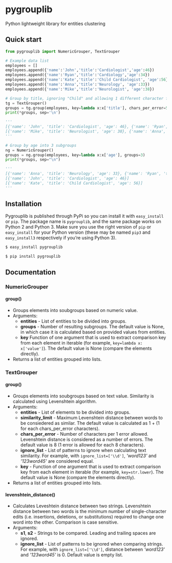 # pygrouplib
Python lightweight library for entities clustering


## Quick start
```python
from pygrouplib import NumericGrouper, TextGrouper

# Example data list
employees = []
employees.append({'name':'John','title':'Cardiologist','age':46})
employees.append({'name':'Ryan','title':'Cardiology','age':34})
employees.append({'name':'Kate','title':'Child Cardiologist', 'age':56})
employees.append({'name':'Anna','title':'Neurology', 'age':33})
employees.append({'name':'Mike','title':'Neurologist', 'age':38})

# Group by title, ignoring "Child" and allowing 1 different character for each 5 characters in title.
tg = TextGrouper()
groups = tg.group(employees, key=lambda x:x['title'], chars_per_error=5, ignore_list=['Child'])
print(*groups, sep='\n')

''' 
[{'name': 'John', 'title': 'Cardiologist', 'age': 46}, {'name': 'Ryan', 'title': 'Cardiology', 'age': 34}, {'name': 'Kate', 'title': 'Child Cardiologist', 'age': 56}]
[{'name': 'Mike', 'title': 'Neurologist', 'age': 38}, {'name': 'Anna', 'title': 'Neurology', 'age': 33}]
'''

# Group by age into 3 subgroups
ng = NumericGrouper()
groups = ng.group(employees, key=lambda x:x['age'], groups=3)
print(*groups, sep="\n")

'''
[{'name': 'Anna', 'title': 'Neurology', 'age': 33}, {'name': 'Ryan', 'title': 'Cardiology', 'age': 34}, {'name': 'Mike', 'title': 'Neurologist', 'age': 38}]
[{'name': 'John', 'title': 'Cardiologist', 'age': 46}]
[{'name': 'Kate', 'title': 'Child Cardiologist', 'age': 56}]
'''


```


## Installation
Pygrouplib is published through PyPi so you can install it with `easy_install` or `pip`. The package name is `pygrouplib`, and the same package works on Python 2 and Python 3. Make sure you use the right version of `pip` or `easy_install` for your Python version (these may be named `pip3` and `easy_install3` respectively if you’re using Python 3).
```bash
$ easy_install pygrouplib
```
```
$ pip install pygrouplib
```


## Documentation


### NumericGrouper
#### group()
- Groups elements into soubgroups based on numeric value.
- Arguments:
  - **entities** - List of entities to be divided into groups.
  - **groups** - Number of resulting subgroups. The default value is None, in which case it is calculated based on provided values from entities.
  - **key** Function of one argument that is used to extract comparison key from each element in iterable (for example, `key=lambda x: x['value']`). The default value is None (compare the elements directly).
- Returns a list of entities grouped into lists.

### TextGrouper
#### group()
- Groups elements into soubgroups based on text value. Similarity is calculated using Levenshtein algorithm.
- Arguments:
  - **entities** - List of elements to be divided into groups.
  - **similarity_limit** - Maximum Levenshtein distance between words to be consiedered as similar. The default value is calculated as 1 + (1 for each chars_per_error characters).
  - **chars_per_error** - Number of characters per 1 error allowed. Levenshtein distance is considered as a number of errors. The default value is 8 (1 error is allowed for each 8 characters). 
  - **ignore_list** - List of patterns to ignore when calculating text similarity. For example, with `ignore_list=['\\d']`, *'word123'* and *'123word45'* are considered equal.
  - **key** - Function of one argument that is used to extract comparison key from each element in iterable (for example, `key=str.lower`). The default value is None (compare the elements directly).
- Returns a list of entities grouped into lists.
#### levenshtein_distance()
- Calculates Leveshtein distance between two strings. Levenshtein distance between two words is the minimum number of single-character edits (i.e. insertions, deletions, or substitutions) required to change one word into the other. Comparison is case sensitive.
- Arguments:
  - **s1**, **s2** - Strings to be compared. Leading and trailing spaces are ignored.
  - **ignore_list** - List of patterns to be ignored when comparing strings. For example, with `ignore_list=['\\d']`, distance between *'word123'* and *'123word45'* is 0. Default value is empty list.

